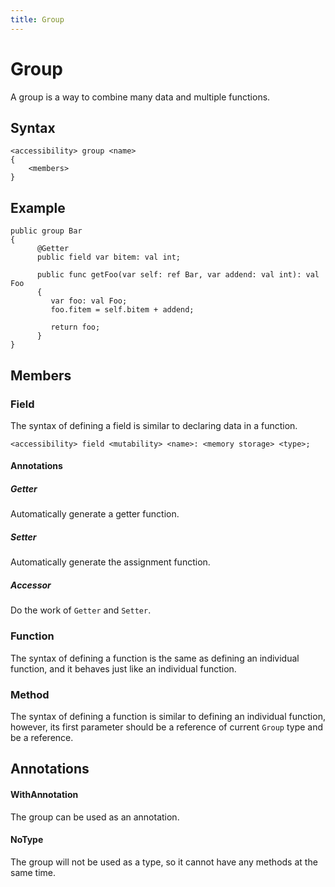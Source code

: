 ```yaml
---
title: Group
---
```


# Group

A group is a way to combine many data and multiple functions.

## Syntax

```
<accessibility> group <name>
{
    <members>
}
```

## Example

```
public group Bar
{
      @Getter
      public field var bitem: val int;

      public func getFoo(var self: ref Bar, var addend: val int): val Foo
      {
         var foo: val Foo;
         foo.fitem = self.bitem + addend;

         return foo;
      }
}
```

## Members

### Field

The syntax of defining a field is similar to declaring data in a function.

```
<accessibility> field <mutability> <name>: <memory storage> <type>;
```

#### Annotations

##### Getter

Automatically generate a getter function.

##### Setter

Automatically generate the assignment function.

##### Accessor

Do the work of `Getter` and `Setter`.

### Function

The syntax of defining a function is the same as defining an individual function, and it behaves just like an individual function.

### Method

The syntax of defining a function is similar to defining an individual function, however, its first parameter should be a reference of current `Group` type and be a reference.

## Annotations

#### WithAnnotation

The group can be used as an annotation.

#### NoType

The group will not be used as a type, so it cannot have any methods at the same time.
